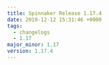 ```yaml
---
title: Spinnaker Release 1.17.4
date: 2019-12-12 15:31:46 +0000
tags:
  - changelogs
  - 1.17
major_minor: 1.17
version: 1.17.4
---
```


<script src="https://gist.github.com/spinnaker-release/d020714e9190763f27e35701e14c6bc1.js?file=1.17.4.md"></script>
<script src="https://gist.github.com/spinnaker-release/d020714e9190763f27e35701e14c6bc1.js?file=1.17.3.md"></script>
<script src="https://gist.github.com/spinnaker-release/d020714e9190763f27e35701e14c6bc1.js?file=1.17.2.md"></script>
<script src="https://gist.github.com/spinnaker-release/d020714e9190763f27e35701e14c6bc1.js?file=1.17.1.md"></script>
<script src="https://gist.github.com/spinnaker-release/d020714e9190763f27e35701e14c6bc1.js?file=1.17.0.md"></script>
